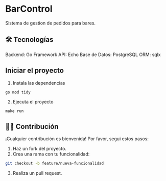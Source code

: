 # BarControl

Sistema de gestion de pedidos para bares.

## 🛠️ Tecnologías
Backend: Go
Framework API: Echo
Base de Datos: PostgreSQL
ORM: sqlx

## Iniciar el proyecto

1. Instala las dependencias

```shell
go mod tidy
```

2. Ejecuta el proyecto
``` shell
make run
```

## 🧑‍💻 Contribución
¡Cualquier contribución es bienvenida! Por favor, segui estos pasos:

1. Haz un fork del proyecto.
2. Crea una rama con tu funcionalidad:

```bash
git checkout -b feature/nueva-funcionalidad
```
3. Realiza un pull request.
